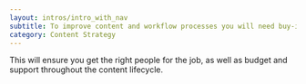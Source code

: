 ```yaml
---
layout: intros/intro_with_nav
subtitle: To improve content and workflow processes you will need buy-in from the top level in your organisation. 
category: Content Strategy
---
```


This will ensure you get the right people for the job, as well as budget and support throughout the content lifecycle.
